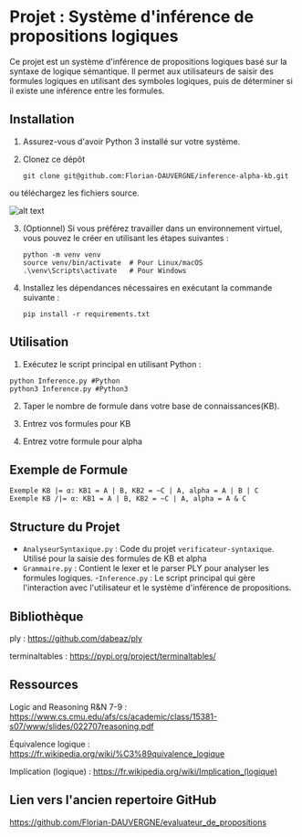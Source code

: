 # Projet : Système d'inférence de propositions logiques

Ce projet est un système d'inférence de propositions logiques basé sur la syntaxe de logique sémantique. Il permet aux utilisateurs de saisir des formules logiques en utilisant des symboles logiques, puis de déterminer si il existe une inférence entre les formules.

## Installation

1. Assurez-vous d'avoir Python 3 installé sur votre système.

2. Clonez ce dépôt

    ```
    git clone git@github.com:Florian-DAUVERGNE/inference-alpha-kb.git
    ```

 ou téléchargez les fichiers source.

![alt text]( https://bpb-us-e1.wpmucdn.com/sites.northwestern.edu/dist/b/3044/files/2021/05/github.png)


3. (Optionnel) Si vous préférez travailler dans un environnement virtuel, vous pouvez le créer en utilisant les étapes suivantes :
    ```
    python -m venv venv
    source venv/bin/activate  # Pour Linux/macOS
    .\venv\Scripts\activate   # Pour Windows
    ```

4. Installez les dépendances nécessaires en exécutant la commande suivante :
    ```
    pip install -r requirements.txt
    ```

## Utilisation

1. Exécutez le script principal en utilisant Python :
  ```
  python Inference.py #Python
  python3 Inference.py #Python3
  ```
2. Taper le nombre de formule dans votre base de connaissances(KB).

3. Entrez vos formules pour KB

4. Entrez votre formule pour alpha


## Exemple de Formule

```
Exemple KB |= α: KB1 = A | B, KB2 = ~C | A, alpha = A | B | C
Exemple KB /|= α: KB1 = A | B, KB2 = ~C | A, alpha = A & C
```

## Structure du Projet

- `AnalyseurSyntaxique.py` : Code du projet `verificateur-syntaxique`. Utilisé pour la saisie des formules de KB et alpha
- `Grammaire.py` : Contient le lexer et le parser PLY pour analyser les formules logiques.
-`Inference.py` : Le script principal qui gère l'interaction avec l'utilisateur et le système d'inférence de propositions.

## Bibliothèque
ply : https://github.com/dabeaz/ply

terminaltables : https://pypi.org/project/terminaltables/

## Ressources
Logic and Reasoning R&N 7-9 : https://www.cs.cmu.edu/afs/cs/academic/class/15381-s07/www/slides/022707reasoning.pdf

Équivalence logique : https://fr.wikipedia.org/wiki/%C3%89quivalence_logique

Implication (logique) : https://fr.wikipedia.org/wiki/Implication_(logique)

## Lien vers l'ancien repertoire GitHub
https://github.com/Florian-DAUVERGNE/evaluateur_de_propositions
